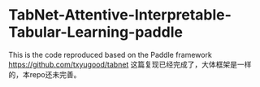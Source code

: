 # TabNet-Attentive-Interpretable-Tabular-Learning-paddle
This is the code reproduced based on the Paddle framework
https://github.com/txyugood/tabnet
这篇复现已经完成了，大体框架是一样的，本repo还未完善。
